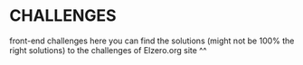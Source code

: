 # CHALLENGES
front-end challenges
 here you can find the solutions (might not be 100% the right solutions) to the challenges of Elzero.org site ^^
